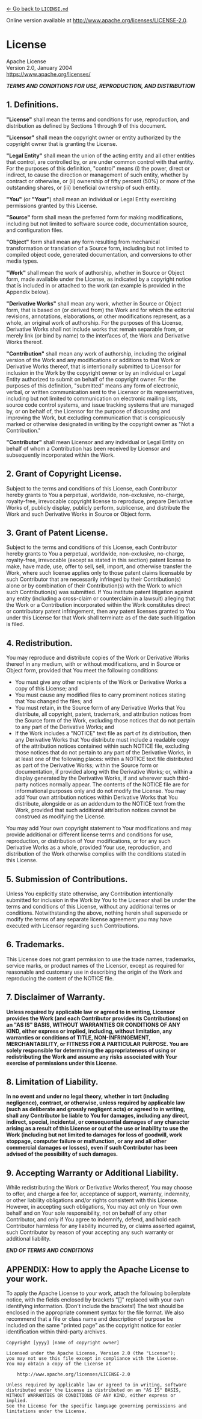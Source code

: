 [← Go back to `LICENSE.md`](LICENSE.md)

Online version available at <http://www.apache.org/licenses/LICENSE-2.0>.

# License

Apache License  
Version 2.0, January 2004  
<https://www.apache.org/licenses/>

**_TERMS AND CONDITIONS FOR USE, REPRODUCTION, AND DISTRIBUTION_**

## 1. Definitions.

**"License"** shall mean the terms and conditions for use, reproduction, and
distribution as defined by Sections 1 through 9 of this document.

**"Licensor"** shall mean the copyright owner or entity authorized by the
copyright owner that is granting the License.

**"Legal Entity"** shall mean the union of the acting entity and all other
entities that control, are controlled by, or are under common control with that
entity. For the purposes of this definition, "control" means (i) the power,
direct or indirect, to cause the direction or management of such entity, whether
by contract or otherwise, or (ii) ownership of fifty percent (50%) or more of
the outstanding shares, or (iii) beneficial ownership of such entity.

**"You"** (or **"Your"**) shall mean an individual or Legal Entity exercising
permissions granted by this License.

**"Source"** form shall mean the preferred form for making modifications,
including but not limited to software source code, documentation source, and
configuration files.

**"Object"** form shall mean any form resulting from mechanical transformation
or translation of a Source form, including but not limited to compiled object
code, generated documentation, and conversions to other media types.

**"Work"** shall mean the work of authorship, whether in Source or Object form,
made available under the License, as indicated by a copyright notice that is
included in or attached to the work (an example is provided in the Appendix
below).

**"Derivative Works"** shall mean any work, whether in Source or Object form,
that is based on (or derived from) the Work and for which the editorial
revisions, annotations, elaborations, or other modifications represent, as a
whole, an original work of authorship. For the purposes of this License,
Derivative Works shall not include works that remain separable from, or merely
link (or bind by name) to the interfaces of, the Work and Derivative Works
thereof.

**"Contribution"** shall mean any work of authorship, including the original
version of the Work and any modifications or additions to that Work or
Derivative Works thereof, that is intentionally submitted to Licensor for
inclusion in the Work by the copyright owner or by an individual or Legal Entity
authorized to submit on behalf of the copyright owner. For the purposes of this
definition, "submitted" means any form of electronic, verbal, or written
communication sent to the Licensor or its representatives, including but not
limited to communication on electronic mailing lists, source code control
systems, and issue tracking systems that are managed by, or on behalf of, the
Licensor for the purpose of discussing and improving the Work, but excluding
communication that is conspicuously marked or otherwise designated in writing by
the copyright owner as "Not a Contribution."

**"Contributor"** shall mean Licensor and any individual or Legal Entity on
behalf of whom a Contribution has been received by Licensor and subsequently
incorporated within the Work.

## 2. Grant of Copyright License.

Subject to the terms and conditions of this License, each Contributor hereby
grants to You a perpetual, worldwide, non-exclusive, no-charge, royalty-free,
irrevocable copyright license to reproduce, prepare Derivative Works of,
publicly display, publicly perform, sublicense, and distribute the Work and such
Derivative Works in Source or Object form.

## 3. Grant of Patent License.

Subject to the terms and conditions of this License, each Contributor hereby
grants to You a perpetual, worldwide, non-exclusive, no-charge, royalty-free,
irrevocable (except as stated in this section) patent license to make, have
made, use, offer to sell, sell, import, and otherwise transfer the Work, where
such license applies only to those patent claims licensable by such Contributor
that are necessarily infringed by their Contribution(s) alone or by combination
of their Contribution(s) with the Work to which such Contribution(s) was
submitted. If You institute patent litigation against any entity (including a
cross-claim or counterclaim in a lawsuit) alleging that the Work or a
Contribution incorporated within the Work constitutes direct or contributory
patent infringement, then any patent licenses granted to You under this License
for that Work shall terminate as of the date such litigation is filed.

## 4. Redistribution.

You may reproduce and distribute copies of the Work or Derivative Works thereof
in any medium, with or without modifications, and in Source or Object form,
provided that You meet the following conditions:

- You must give any other recipients of the Work or Derivative Works a copy of
  this License; and
- You must cause any modified files to carry prominent notices stating that You
  changed the files; and
- You must retain, in the Source form of any Derivative Works that You
  distribute, all copyright, patent, trademark, and attribution notices from the
  Source form of the Work, excluding those notices that do not pertain to any
  part of the Derivative Works; and
- If the Work includes a "NOTICE" text file as part of its distribution, then
  any Derivative Works that You distribute must include a readable copy of the
  attribution notices contained within such NOTICE file, excluding those notices
  that do not pertain to any part of the Derivative Works, in at least one of
  the following places: within a NOTICE text file distributed as part of the
  Derivative Works; within the Source form or documentation, if provided along
  with the Derivative Works; or, within a display generated by the Derivative
  Works, if and wherever such third-party notices normally appear. The contents
  of the NOTICE file are for informational purposes only and do not modify the
  License. You may add Your own attribution notices within Derivative Works that
  You distribute, alongside or as an addendum to the NOTICE text from the Work,
  provided that such additional attribution notices cannot be construed as
  modifying the License.

You may add Your own copyright statement to Your modifications and may provide
additional or different license terms and conditions for use, reproduction, or
distribution of Your modifications, or for any such Derivative Works as a whole,
provided Your use, reproduction, and distribution of the Work otherwise complies
with the conditions stated in this License.

## 5. Submission of Contributions.

Unless You explicitly state otherwise, any Contribution intentionally submitted
for inclusion in the Work by You to the Licensor shall be under the terms and
conditions of this License, without any additional terms or conditions.
Notwithstanding the above, nothing herein shall supersede or modify the terms of
any separate license agreement you may have executed with Licensor regarding
such Contributions.

## 6. Trademarks.

This License does not grant permission to use the trade names, trademarks,
service marks, or product names of the Licensor, except as required for
reasonable and customary use in describing the origin of the Work and
reproducing the content of the NOTICE file.

## 7. Disclaimer of Warranty.

**Unless required by applicable law or agreed to in writing, Licensor provides
the Work (and each Contributor provides its Contributions) on an "AS IS" BASIS,
WITHOUT WARRANTIES OR CONDITIONS OF ANY KIND, either express or implied,
including, without limitation, any warranties or conditions of TITLE,
NON-INFRINGEMENT, MERCHANTABILITY, or FITNESS FOR A PARTICULAR PURPOSE. You are
solely responsible for determining the appropriateness of using or
redistributing the Work and assume any risks associated with Your exercise of
permissions under this License.**

## 8. Limitation of Liability.

**In no event and under no legal theory, whether in tort (including negligence),
contract, or otherwise, unless required by applicable law (such as deliberate
and grossly negligent acts) or agreed to in writing, shall any Contributor be
liable to You for damages, including any direct, indirect, special, incidental,
or consequential damages of any character arising as a result of this License or
out of the use or inability to use the Work (including but not limited to
damages for loss of goodwill, work stoppage, computer failure or malfunction, or
any and all other commercial damages or losses), even if such Contributor has
been advised of the possibility of such damages.**

## 9. Accepting Warranty or Additional Liability.

While redistributing the Work or Derivative Works thereof, You may choose to
offer, and charge a fee for, acceptance of support, warranty, indemnity, or
other liability obligations and/or rights consistent with this License. However,
in accepting such obligations, You may act only on Your own behalf and on Your
sole responsibility, not on behalf of any other Contributor, and only if You
agree to indemnify, defend, and hold each Contributor harmless for any liability
incurred by, or claims asserted against, such Contributor by reason of your
accepting any such warranty or additional liability.

**_END OF TERMS AND CONDITIONS_**

## APPENDIX: How to apply the Apache License to your work.

To apply the Apache License to your work, attach the following boilerplate
notice, with the fields enclosed by brackets "[]" replaced with your own
identifying information. (Don't include the brackets!) The text should be
enclosed in the appropriate comment syntax for the file format. We also
recommend that a file or class name and description of purpose be included on
the same "printed page" as the copyright notice for easier identification within
third-party archives.

    Copyright [yyyy] [name of copyright owner]

    Licensed under the Apache License, Version 2.0 (the "License");
    you may not use this file except in compliance with the License.
    You may obtain a copy of the License at

        http://www.apache.org/licenses/LICENSE-2.0

    Unless required by applicable law or agreed to in writing, software
    distributed under the License is distributed on an "AS IS" BASIS,
    WITHOUT WARRANTIES OR CONDITIONS OF ANY KIND, either express or implied.
    See the License for the specific language governing permissions and
    limitations under the License.
